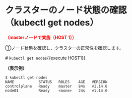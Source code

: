 # クラスターのノード状態の確認（kubectl get nodes）
**<span style="color: red; ">（masterノードで実施（HOST 1））</span>**  

①ノード状態を確認し、クラスターの正常性を確認します。  

\# `kubectl get nodes`{{execute HOST1}}  

**（表示例）**  
```  
$ kubectl get nodes
NAME           STATUS   ROLES    AGE   VERSION
controlplane   Ready    master   84s   v1.14.0
node01         Ready    <none>   24s   v1.14.0
```  
